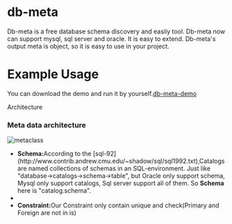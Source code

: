 db-meta
=======

  Db-meta is a free database schema discovery and easily tool. Db-meta now can support mysql, sql server and oracle. It is easy to extend. Db-meta's output meta is object, so it is easy to use in your project.

Example Usage
=======
You can download the demo and run it by yourself.[db-meta-demo](https://github.com/wukenaihe/db-meta-example)

Architecture
<h3>Meta data architecture</h3>

![metaclass](https://raw.githubusercontent.com/wukenaihe/db-meta/master/db-meta/src/main/resources/metaclass.jpg "metaclass")

<ul>
 <li><b>Schema:</b>According to the [sql-92](http://www.contrib.andrew.cmu.edu/~shadow/sql/sql1992.txt),Catalogs are named collections of schemas in an SQL-environment. Just like "database->catalogs->schema->table", but Oracle only support schema, Mysql only support catalogs, Sql server support all of them. So <b>Schema</b> here is "catalog.schema".<li>
 <li><b>Constraint:</b>Our Constraint only contain unique and check(Primary and Foreign are not in is)</li>
</ul>
